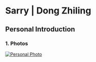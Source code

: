 # Sarry | Dong Zhiling


## Personal Introduction

### 1. Photos

[![Personal Photo](https://github.com/steenblikrs/2021-Spring-Studio/blob/gh-pages/students/Sarry/%E5%BE%AE%E4%BF%A1%E5%9B%BE%E7%89%87_20210304110634.jpg)]()
